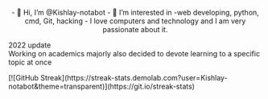 <p style="text-align: center;"> - 👋 Hi, I’m @Kishlay-notabot
- 👀 I’m interested in -web developing, python, cmd, Git, hacking
-    I love computers and technology and I am very passionate about it.
<!---
Kishlay-notabot/Kishlay-notabot is a ✨ special ✨ repository because its `README.md` (this file) appears on your GitHub profile.
You can click the Preview link to take a look at your changes.
--->

2022 update <br>
Working on academics majorly
also decided to devote learning to a specific topic at once
</p>
[![GitHub Streak](https://streak-stats.demolab.com?user=Kishlay-notabot&theme=transparent)](https://git.io/streak-stats) <br>

